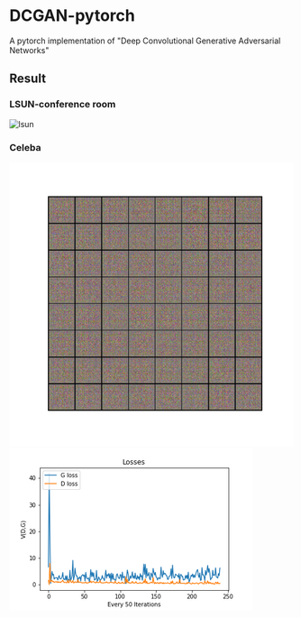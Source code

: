 # DCGAN-pytorch
A pytorch implementation of "Deep Convolutional Generative Adversarial Networks"

## Result
### LSUN-conference room
![lsun](https://github.com/minlee077/DCGAN-pytorch/blob/master/assets/lsun_conference_room.gif)

### Celeba
![celebA](https://github.com/minlee077/DCGAN-pytorch/blob/master/assets/celebA.gif)
![loss_plot](https://github.com/minlee077/DCGAN-pytorch/blob/master/assets/loss_plot.png)
